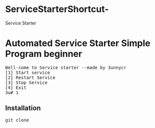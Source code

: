 # ServiceStarterShortcut-
Service Starter

<h1>Automated Service Starter Simple Program beginner</h1>
<pre>
Well-come to Service starter --made by 3unnycr
[1] Start service
[2] Restart Service
[3] Stop Service
[4] Exit
3u# 1
</pre>

<h2>Installation</h2>
<pre>
git clone 
</pre>
